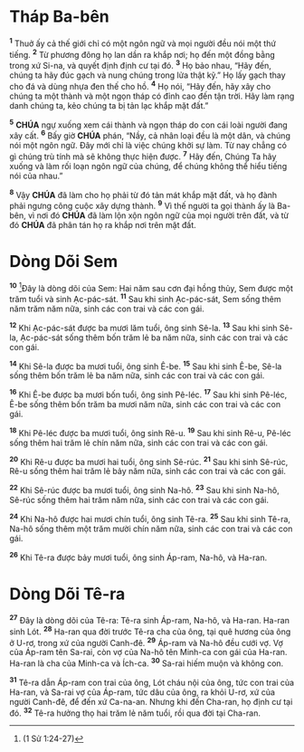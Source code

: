 # Tháp Ba-bên
<sup><b>1</b></sup> Thuở ấy cả thế giới chỉ có một ngôn ngữ và mọi người đều nói một thứ tiếng. <sup><b>2</b></sup> Từ phương đông họ lan dần ra khắp nơi; họ đến một đồng bằng trong xứ Si-na, và quyết định định cư tại đó. <sup><b>3</b></sup> Họ bảo nhau, “Hãy đến, chúng ta hãy đúc gạch và nung chúng trong lửa thật kỹ.” Họ lấy gạch thay cho đá và dùng nhựa đen thế cho hồ. <sup><b>4</b></sup> Họ nói, “Hãy đến, hãy xây cho chúng ta một thành và một ngọn tháp có đỉnh cao đến tận trời. Hãy làm rạng danh chúng ta, kẻo chúng ta bị tản lạc khắp mặt đất.”

<sup><b>5</b></sup> **CHÚA** ngự xuống xem cái thành và ngọn tháp do con cái loài người đang xây cất. <sup><b>6</b></sup> Bấy giờ **CHÚA** phán, “Nầy, cả nhân loại đều là một dân, và chúng nói một ngôn ngữ. Đây mới chỉ là việc chúng khởi sự làm. Từ nay chẳng có gì chúng trù tính mà sẽ không thực hiện được. <sup><b>7</b></sup> Hãy đến, Chúng Ta hãy xuống và làm rối loạn ngôn ngữ của chúng, để chúng không thể hiểu tiếng nói của nhau.”

<sup><b>8</b></sup> Vậy **CHÚA** đã làm cho họ phải từ đó tản mát khắp mặt đất, và họ đành phải ngưng công cuộc xây dựng thành. <sup><b>9</b></sup> Vì thế người ta gọi thành ấy là Ba-bên, vì nơi đó **CHÚA** đã làm lộn xộn ngôn ngữ của mọi người trên đất, và từ đó **CHÚA** đã phân tán họ ra khắp nơi trên mặt đất.

# Dòng Dõi Sem
<sup><b>10</b></sup> [^1@-510fe1e8-fd35-41cd-a227-9c283184d665]Đây là dòng dõi của Sem: Hai năm sau cơn đại hồng thủy, Sem được một trăm tuổi và sinh Ạc-pác-sát. <sup><b>11</b></sup> Sau khi sinh Ạc-pác-sát, Sem sống thêm năm trăm năm nữa, sinh các con trai và các con gái.

<sup><b>12</b></sup> Khi Ạc-pác-sát được ba mươi lăm tuổi, ông sinh Sê-la. <sup><b>13</b></sup> Sau khi sinh Sê-la, Ạc-pác-sát sống thêm bốn trăm lẻ ba năm nữa, sinh các con trai và các con gái.

<sup><b>14</b></sup> Khi Sê-la được ba mươi tuổi, ông sinh Ê-be. <sup><b>15</b></sup> Sau khi sinh Ê-be, Sê-la sống thêm bốn trăm lẻ ba năm nữa, sinh các con trai và các con gái.

<sup><b>16</b></sup> Khi Ê-be được ba mươi bốn tuổi, ông sinh Pê-léc. <sup><b>17</b></sup> Sau khi sinh Pê-léc, Ê-be sống thêm bốn trăm ba mươi năm nữa, sinh các con trai và các con gái.

<sup><b>18</b></sup> Khi Pê-léc được ba mươi tuổi, ông sinh Rê-u. <sup><b>19</b></sup> Sau khi sinh Rê-u, Pê-léc sống thêm hai trăm lẻ chín năm nữa, sinh các con trai và các con gái.

<sup><b>20</b></sup> Khi Rê-u được ba mươi hai tuổi, ông sinh Sê-rúc. <sup><b>21</b></sup> Sau khi sinh Sê-rúc, Rê-u sống thêm hai trăm lẻ bảy năm nữa, sinh các con trai và các con gái.

<sup><b>22</b></sup> Khi Sê-rúc được ba mươi tuổi, ông sinh Na-hô. <sup><b>23</b></sup> Sau khi sinh Na-hô, Sê-rúc sống thêm hai trăm năm nữa, sinh các con trai và các con gái.

<sup><b>24</b></sup> Khi Na-hô được hai mươi chín tuổi, ông sinh Tê-ra. <sup><b>25</b></sup> Sau khi sinh Tê-ra, Na-hô sống thêm một trăm mười chín năm nữa, sinh các con trai và các con gái.

<sup><b>26</b></sup> Khi Tê-ra được bảy mươi tuổi, ông sinh Áp-ram, Na-hô, và Ha-ran.

# Dòng Dõi Tê-ra
<sup><b>27</b></sup> Đây là dòng dõi của Tê-ra: Tê-ra sinh Áp-ram, Na-hô, và Ha-ran. Ha-ran sinh Lót. <sup><b>28</b></sup> Ha-ran qua đời trước Tê-ra cha của ông, tại quê hương của ông ở U-rơ, trong xứ của người Canh-đê. <sup><b>29</b></sup> Áp-ram và Na-hô đều cưới vợ. Vợ của Áp-ram tên Sa-rai, còn vợ của Na-hô tên Minh-ca con gái của Ha-ran. Ha-ran là cha của Minh-ca và Ích-ca. <sup><b>30</b></sup> Sa-rai hiếm muộn và không con.

<sup><b>31</b></sup> Tê-ra dẫn Áp-ram con trai của ông, Lót cháu nội của ông, tức con trai của Ha-ran, và Sa-rai vợ của Áp-ram, tức dâu của ông, ra khỏi U-rơ, xứ của người Canh-đê, để đến xứ Ca-na-an. Nhưng khi đến Cha-ran, họ định cư tại đó. <sup><b>32</b></sup> Tê-ra hưởng thọ hai trăm lẻ năm tuổi, rồi qua đời tại Cha-ran.

[^1@-510fe1e8-fd35-41cd-a227-9c283184d665]: (1 Sử 1:24-27)